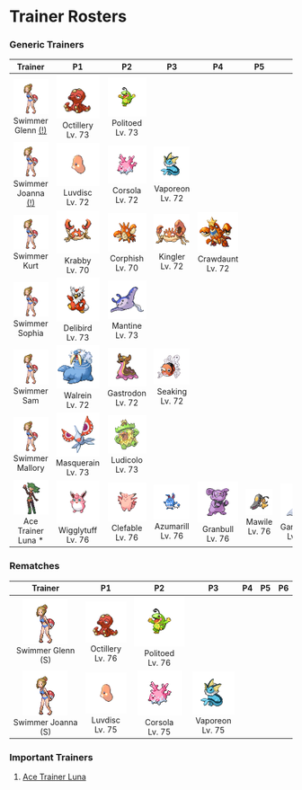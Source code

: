 # Trainer Rosters

### Generic Trainers

| Trainer | P1 | P2 | P3 | P4 | P5 | P6 |
|:-------:|:--:|:--:|:--:|:--:|:--:|:--:|
| ![Swimmer Glenn [(!)](#rematches)](../../assets/trainers/swimmer.png)<br>Swimmer Glenn [(!)](#rematches) | ![Octillery](../../assets/sprites/octillery/front.gif)<br>Octillery<br>Lv. 73 | ![Politoed](../../assets/sprites/politoed/front.gif)<br>Politoed<br>Lv. 73 |
| ![Swimmer Joanna [(!)](#rematches)](../../assets/trainers/swimmer.png)<br>Swimmer Joanna [(!)](#rematches) | ![Luvdisc](../../assets/sprites/luvdisc/front.gif)<br>Luvdisc<br>Lv. 72 | ![Corsola](../../assets/sprites/corsola/front.gif)<br>Corsola<br>Lv. 72 | ![Vaporeon](../../assets/sprites/vaporeon/front.gif)<br>Vaporeon<br>Lv. 72 |
| ![Swimmer Kurt](../../assets/trainers/swimmer.png)<br>Swimmer Kurt | ![Krabby](../../assets/sprites/krabby/front.gif)<br>Krabby<br>Lv. 70 | ![Corphish](../../assets/sprites/corphish/front.gif)<br>Corphish<br>Lv. 70 | ![Kingler](../../assets/sprites/kingler/front.gif)<br>Kingler<br>Lv. 72 | ![Crawdaunt](../../assets/sprites/crawdaunt/front.gif)<br>Crawdaunt<br>Lv. 72 |
| ![Swimmer Sophia](../../assets/trainers/swimmer.png)<br>Swimmer Sophia | ![Delibird](../../assets/sprites/delibird/front.gif)<br>Delibird<br>Lv. 73 | ![Mantine](../../assets/sprites/mantine/front.gif)<br>Mantine<br>Lv. 73 |
| ![Swimmer Sam](../../assets/trainers/swimmer.png)<br>Swimmer Sam | ![Walrein](../../assets/sprites/walrein/front.gif)<br>Walrein<br>Lv. 72 | ![Gastrodon](../../assets/sprites/gastrodon/front.gif)<br>Gastrodon<br>Lv. 72 | ![Seaking](../../assets/sprites/seaking/front.gif)<br>Seaking<br>Lv. 72 |
| ![Swimmer Mallory](../../assets/trainers/swimmer.png)<br>Swimmer Mallory | ![Masquerain](../../assets/sprites/masquerain/front.gif)<br>Masquerain<br>Lv. 73 | ![Ludicolo](../../assets/sprites/ludicolo/front.gif)<br>Ludicolo<br>Lv. 73 |
| ![Ace Trainer Luna *](../../assets/trainers/ace_trainer.png)<br>Ace Trainer Luna * | ![Wigglytuff](../../assets/sprites/wigglytuff/front.gif)<br>Wigglytuff<br>Lv. 76 | ![Clefable](../../assets/sprites/clefable/front.gif)<br>Clefable<br>Lv. 76 | ![Azumarill](../../assets/sprites/azumarill/front.gif)<br>Azumarill<br>Lv. 76 | ![Granbull](../../assets/sprites/granbull/front.gif)<br>Granbull<br>Lv. 76 | ![Mawile](../../assets/sprites/mawile/front.gif)<br>Mawile<br>Lv. 76 | ![Gardevoir](../../assets/sprites/gardevoir/front.gif)<br>Gardevoir<br>Lv. 77 |


### Rematches

| Trainer | P1 | P2 | P3 | P4 | P5 | P6 |
|:-------:|:--:|:--:|:--:|:--:|:--:|:--:|
| ![Swimmer Glenn (S)](../../assets/trainers/swimmer.png)<br>Swimmer Glenn (S) | ![Octillery](../../assets/sprites/octillery/front.gif)<br>Octillery<br>Lv. 76 | ![Politoed](../../assets/sprites/politoed/front.gif)<br>Politoed<br>Lv. 76 |
| ![Swimmer Joanna (S)](../../assets/trainers/swimmer.png)<br>Swimmer Joanna (S) | ![Luvdisc](../../assets/sprites/luvdisc/front.gif)<br>Luvdisc<br>Lv. 75 | ![Corsola](../../assets/sprites/corsola/front.gif)<br>Corsola<br>Lv. 75 | ![Vaporeon](../../assets/sprites/vaporeon/front.gif)<br>Vaporeon<br>Lv. 75 |


### Important Trainers

1. [Ace Trainer Luna](important_trainers.md#ace-trainer-luna)
